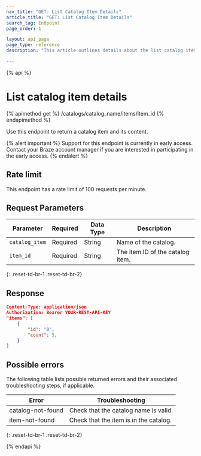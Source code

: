 ```yaml
---
nav_title: "GET: List Catalog Item Details"
article_title: "GET: List Catalog Item Details"
search_tag: Endpoint
page_order: 1

layout: api_page
page_type: reference
description: "This article outlines details about the list catalog item details Braze endpoint."

---
```

{% api %}
# List catalog item details
{% apimethod get %}
/catalogs/catalog_name/items/item_id
{% endapimethod %}

Use this endpoint to return a catalog item and its content.

{% alert important %}
Support for this endpoint is currently in early access. Contact your Braze account manager if you are interested in participating in the early access.
{% endalert %}

## Rate limit

This endpoint has a rate limit of 100 requests per minute.

## Request Parameters

| Parameter | Required | Data Type | Description |
|---|---|---|---|
| `catalog_item`  | Required | String | Name of the catalog.|
| `item_id `  |  Required | String | The item ID of the catalog item. |
{: .reset-td-br-1 .reset-td-br-2}

## Response

```json
Content-Type: application/json
Authorization: Bearer YOUR-REST-API-KEY
"items": [
    {
        "id": "0",
        "count": 5,
    }
]
```

## Possible errors

The following table lists possible returned errors and their associated troubleshooting steps, if applicable.

| Error | Troubleshooting |
| --- | --- |
| catalog-not-found | Check that the catalog name is valid. |
| item-not-found | Check that the item is in the catalog. |
{: .reset-td-br-1 .reset-td-br-2}

{% endapi %}